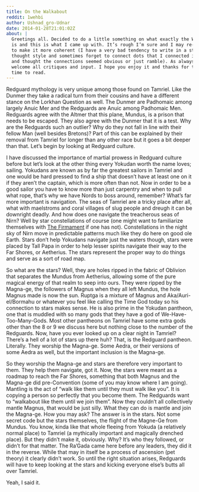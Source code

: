 ```yaml
---
title: On the Walkabout
reddit: 1wehbi
author: Ushnad_gro-Udnar
date: 2014-01-28T21:01:02Z
about: |
  Greetings all. Decided to do a little something on what exactly the Walkabout
  is and this is what I came up with. It’s rough I’m sure and I may re-write it
  to make it more coherent (I have a very bad tendency to write in a stream of
  thought style and sometimes forget to connect dots that I connected in my head
  and thought the connections seemed obvious or just ramble). As always I
  welcome all critiques and input. I hope you enjoy it and thanks for taking the
  time to read.
---
```


Redguard mythology is very unique among those found on Tamriel. Like the Dunmer
they take a radical turn from their cousins and have a different stance on the
Lorkhan Question as well. The Dunmer are Padhomaic among largely Anuic Mer and
the Redguards are Anuic among Padhomaic Men. Redguards agree with the Altmer
that this plane, Mundus, is a prison that needs to be escaped. They also agree
with the Dunmer that it is a test. Why are the Redguards such an outlier? Why do
they not fall in line with their fellow Man (well besides Bretons)? Part of this
can be explained by their removal from Tamriel for longer than any other race
but it goes a bit deeper than that. Let’s begin by looking at Redguard culture.

I have discussed the importance of martial prowess in Redguard culture before
but let’s look at the other thing every Yokudan worth the name loves; sailing.
Yokudans are known as by far the greatest sailors in Tamriel and one would be
hard pressed to find a ship that doesn’t have at least one on it if they aren’t
the captain, which is more often than not. Now in order to be a good sailor you
have to know more than just carpentry and when to pull what rope, that’s why we
have Nords to boss around, remember? What’s far more important is navigation.
The seas of Tamriel are a tricky place after all, what with maelstroms and coral
villages of slug people and dreugh it can be downright deadly. And how does one
navigate the treacherous seas of Nirn? Well by star constellations of course
(one might want to familiarize themselves with [The Firmament][0] if one has
not). Constellations in the night sky of Nirn move in predictable patterns much
like they do here on good ole Earth. Stars don’t help Yokudans navigate just the
waters though, stars were placed by Tall Papa in order to help lesser spirits
navigate their way to the Far Shores, or Aetherius. The stars represent the
proper way to do things and serve as a sort of road map.

So what are the stars? Well, they are holes ripped in the fabric of Oblivion
that separates the Mundus from Aetherius, allowing some of the pure magical
energy of that realm to seep into ours. They were ripped by the Magna-ge, the
followers of Magnus when they all left Mundus, the hole Magnus made is now the
sun. Ruptga is a mixture of Magnus and Aka/Auri-el/Bormahu or whatever you feel
like calling the Time God today so his connection to stars makes sense. He is
also prime in the Yokudan pantheon, one that is muddled with so many gods that
they have a god of We-Have-Too-Many-Gods. Most other pantheons on Tamriel have
some extra gods other than the 8 or 9 we discuss here but nothing close to the
number of the Redguards. Now, have you ever looked up on a clear night in
Tamriel? There’s a hell of a lot of stars up there huh? That, is the Redguard
pantheon. Literally. They worship the Magna-ge. Some Aedra, or their versions of
some Aedra as well, but the important inclusion is the Magna-ge.

So they worship the Magna-ge and stars are therefore very important to them.
They help them navigate, got it. Now, the stars were meant as a roadmap to reach
the Far Shores, something that both Magnus and the Magna-ge did pre-Convention
(some of you may know where I am going). Mantling is the act of “walk like them
until they must walk like you”. It is copying a person so perfectly that you
become them. The Redguards want to “walkabout like them until we join them”. Now
they couldn’t all collectively mantle Magnus, that would be just silly. What
they can do is mantle and join the Magna-ge. How you may ask? The answer is in
the stars. Not some secret code but the stars themselves, the flight of the
Magne-Ge from Mundus. You know, kinda like that whole fleeing from Yokuda (a
relatively normal place) to Tamriel (a mythically important and magically
drenched place). But they didn’t make it, obviously. Why? It’s who they
followed, or didn’t for that matter. The Ra’Gada came here before any leaders,
they did it in the reverse. While that may in itself be a process of ascension
(pet theory) it clearly didn’t work. So until the right situation arises,
Redguards will have to keep looking at the stars and kicking everyone else’s
butts all over Tamriel.

Yeah, I said it.

[0]: https://www.uesp.net/wiki/Lore:The_Firmament
